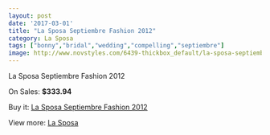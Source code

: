 ```yaml
---
layout: post
date: '2017-03-01'
title: "La Sposa Septiembre Fashion 2012"
category: La Sposa
tags: ["bonny","bridal","wedding","compelling","septiembre"]
image: http://www.novstyles.com/6439-thickbox_default/la-sposa-septiembre-fashion-2012.jpg
---
```

La Sposa Septiembre Fashion 2012

On Sales: **$333.94**
<a href="https://www.novstyles.com/en/la-sposa/4217-la-sposa-septiembre-fashion-2012.html"><amp-img layout="responsive" width="600" height="600" src="//www.novstyles.com/6439-thickbox_default/la-sposa-septiembre-fashion-2012.jpg" alt="La Sposa Septiembre Fashion 2012 0" /></a>

Buy it: [La Sposa Septiembre Fashion 2012](https://www.novstyles.com/en/la-sposa/4217-la-sposa-septiembre-fashion-2012.html "La Sposa Septiembre Fashion 2012")

View more: [La Sposa](https://www.novstyles.com/en/23-la-sposa "La Sposa")